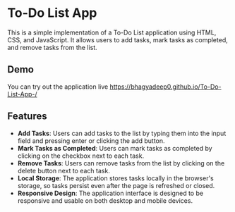 # To-Do List App

This is a simple implementation of a To-Do List application using HTML, CSS, and JavaScript. It allows users to add tasks, mark tasks as completed, and remove tasks from the list.

## Demo

You can try out the application live https://bhagyadeep0.github.io/To-Do-List-App-/

## Features

- **Add Tasks**: Users can add tasks to the list by typing them into the input field and pressing enter or clicking the add button.
- **Mark Tasks as Completed**: Users can mark tasks as completed by clicking on the checkbox next to each task.
- **Remove Tasks**: Users can remove tasks from the list by clicking on the delete button next to each task.
- **Local Storage**: The application stores tasks locally in the browser's storage, so tasks persist even after the page is refreshed or closed.
- **Responsive Design**: The application interface is designed to be responsive and usable on both desktop and mobile devices.
